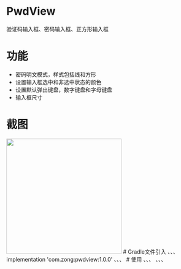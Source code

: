 # PwdView
验证码输入框、密码输入框、正方形输入框
# 功能
  - 密码明文模式，样式包括线和方形
  - 设置输入框选中和非选中状态的颜色
  - 设置默认弹出键盘，数字键盘和字母键盘
  - 输入框尺寸
# 截图
<img src="https://github.com/zongzj/PwdView/blob/master/WX20190305-163543%402x.png" width="300">
# Gradle文件引入
 、、、
     implementation 'com.zong:pwdview:1.0.0'
、、、
# 使用
、、、
    <com.zong.pwdview.PwdViewLayout
        android:id="@+id/pwdViewLayout"
        android:layout_width="wrap_content"
        android:layout_height="wrap_content"
        android:layout_gravity="center"
        android:layout_marginTop="20dp"
        pwd:isInputNum="false"
        pwd:isPwdModle="false"
        pwd:pwd_border_style="line"
        pwd:pwd_padding="5dp" />
、、、
